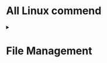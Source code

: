# All Linux commend



<details>
  <summary><h1>File Management</h1></summary>

  # File Management
1. <b>ls:</b> List directory contents.
  ```bash
    ls
  ```
2. <b>cd</b>: Change directory.
  ```bash
  cd [directory_path]
  ```
3. <b>pwd:</b> Print working directory.
  ```bash
  pwd
  ```
4. <b>cp</b>: Copy files or directories.
```bash
cp [source] [destination]
```
5. <b>mv</b>: Move/rename files or directories.
```bash
mv [source] [destination]
```
6. <b>rm</b>: Remove/delete files or directories.
```bash
rm [file_or_directory]
```
7. <b>mkdir</b>: Create a directory.
```bash
mkdir [directory_name]
```
8. <b>rmdir</b>: Remove an empty directory.
```bash
rmdir [directory_name]
```
9. <b>touch</b>: Create an empty file or update file timestamp.
```bash
touch [file_name]
```
10. <b>cat</b>: Concatenate and display the content of files.
```bash
cat [file_name]
```
11. <b>nano</b>: A simple text editor.
```bash
nano [file_name]
```
12. <b>vim</b>: A powerful text editor.
```bash
vim [file_name]
```
13. <b>man</b>: Display the manual pages for commands.
```bash
man [command]
```
16. <b>chmod</b>: Change file permissions.
```bash
chmod [permissions] [file]
```
17. <b>chown</b>: Change file owner and group.
```bash
chown [owner:group] [file]
```
18. <b>find</b>: Search for files and directories.
```bash
find [directory] -name [filename_pattern]
```
19. <b>grep</b>: Search for patterns in files.
```bash
grep [pattern] [file]
```
20. <b>tar</b>: Create or extract compressed archive files.
```bash
tar -cvf [archive_name.tar] [files/directories]
tar -xvf [archive_name.tar]
```
21. <b>gzip</b>: Compress or decompress files.
```bash
gzip [file]
```
22. <b>gunzip</b>: Decompress files.
```bash
gunzip [file.gz]
```
These commands cover a range of file management tasks in Linux. Remember to use them cautiously, especially when dealing with the rm command, as it permanently deletes files. Always double-check your commands, especially those involving removal or modification of files and directories.


